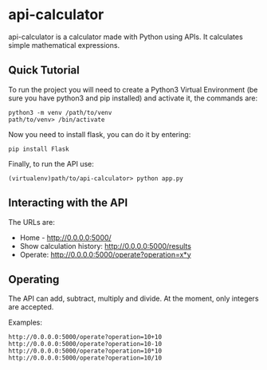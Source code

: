 # api-calculator
api-calculator is a calculator made with Python using APIs. It calculates simple mathematical expressions.

## Quick Tutorial
To run the project you will need to create a Python3 Virtual Environment (be sure you have python3 and pip installed) and activate it, the commands are:

    python3 -m venv /path/to/venv
    path/to/venv> /bin/activate

Now you need to install flask, you can do it by entering:

    pip install Flask

Finally, to run the API use:

    (virtualenv)path/to/api-calculator> python app.py

## Interacting with the API
The URLs are:

* Home - http://0.0.0.0:5000/
* Show calculation history: http://0.0.0.0:5000/results
* Operate: http://0.0.0.0:5000/operate?operation=x*y

## Operating
The API can add, subtract, multiply and divide. At the moment, only integers are accepted.

Examples:

    http://0.0.0.0:5000/operate?operation=10+10
    http://0.0.0.0:5000/operate?operation=10-10
    http://0.0.0.0:5000/operate?operation=10*10
    http://0.0.0.0:5000/operate?operation=10/10